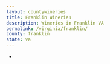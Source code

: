 ```yaml
---
layout: countywineries
title: Franklin Wineries
description: Wineries in Franklin VA
permalink: /virginia/franklin/
county: franklin
state: va
---
```

-
